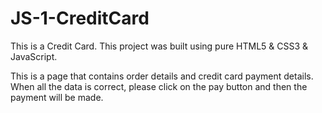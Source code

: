 # JS-1-CreditCard

This is a Credit Card.
This project was built using pure HTML5 & CSS3 & JavaScript.

This is a page that contains order details and credit card payment details. 
When all the data is correct, please click on the pay button and then the payment will be made.

